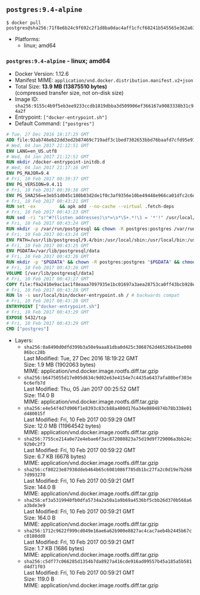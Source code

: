 ## `postgres:9.4-alpine`

```console
$ docker pull postgres@sha256:71f8e6b24c9f692c2f1d8ba0dac4aff1cfcf68241b545565e362a61065c8e1da
```

-	Platforms:
	-	linux; amd64

### `postgres:9.4-alpine` - linux; amd64

-	Docker Version: 1.12.6
-	Manifest MIME: `application/vnd.docker.distribution.manifest.v2+json`
-	Total Size: **13.9 MB (13875510 bytes)**  
	(compressed transfer size, not on-disk size)
-	Image ID: `sha256:9155c4b9f5eb3ee9233ccdb1819dbba3d509906ef366167a9083338b31c94a2f`
-	Entrypoint: `["docker-entrypoint.sh"]`
-	Default Command: `["postgres"]`

```dockerfile
# Tue, 27 Dec 2016 18:17:25 GMT
ADD file:92ab746eb22dd3ed2b87469c719adf3c1bed7302653bbd76baafd7cfd95e911e in / 
# Wed, 04 Jan 2017 21:12:51 GMT
ENV LANG=en_US.utf8
# Wed, 04 Jan 2017 21:12:52 GMT
RUN mkdir /docker-entrypoint-initdb.d
# Wed, 04 Jan 2017 21:17:16 GMT
ENV PG_MAJOR=9.4
# Fri, 10 Feb 2017 00:39:37 GMT
ENV PG_VERSION=9.4.11
# Fri, 10 Feb 2017 00:39:38 GMT
ENV PG_SHA256=e3eb51d045c180b03d2de1f0c3af9356e10be49448e966ca01dfc2c6d1cc9d23
# Fri, 10 Feb 2017 00:43:21 GMT
RUN set -ex 		&& apk add --no-cache --virtual .fetch-deps 		ca-certificates 		openssl 		tar 		&& wget -O postgresql.tar.bz2 "https://ftp.postgresql.org/pub/source/v$PG_VERSION/postgresql-$PG_VERSION.tar.bz2" 	&& echo "$PG_SHA256 *postgresql.tar.bz2" | sha256sum -c - 	&& mkdir -p /usr/src/postgresql 	&& tar 		--extract 		--file postgresql.tar.bz2 		--directory /usr/src/postgresql 		--strip-components 1 	&& rm postgresql.tar.bz2 		&& apk add --no-cache --virtual .build-deps 		bison 		flex 		gcc 		libc-dev 		libedit-dev 		libxml2-dev 		libxslt-dev 		make 		openssl-dev 		perl 		util-linux-dev 		zlib-dev 		&& cd /usr/src/postgresql 	&& awk '$1 == "#define" && $2 == "DEFAULT_PGSOCKET_DIR" && $3 == "\"/tmp\"" { $3 = "\"/var/run/postgresql\""; print; next } { print }' src/include/pg_config_manual.h > src/include/pg_config_manual.h.new 	&& grep '/var/run/postgresql' src/include/pg_config_manual.h.new 	&& mv src/include/pg_config_manual.h.new src/include/pg_config_manual.h 	&& ./configure 		--enable-integer-datetimes 		--enable-thread-safety 		--enable-tap-tests 		--disable-rpath 		--with-uuid=e2fs 		--with-gnu-ld 		--with-pgport=5432 		--with-system-tzdata=/usr/share/zoneinfo 		--prefix=/usr/local 				--with-openssl 		--with-libxml 		--with-libxslt 	&& make -j "$(getconf _NPROCESSORS_ONLN)" world 	&& make install-world 	&& make -C contrib install 		&& runDeps="$( 		scanelf --needed --nobanner --recursive /usr/local 			| awk '{ gsub(/,/, "\nso:", $2); print "so:" $2 }' 			| sort -u 			| xargs -r apk info --installed 			| sort -u 	)" 	&& apk add --no-cache --virtual .postgresql-rundeps 		$runDeps 		bash 		su-exec 		tzdata 	&& apk del .fetch-deps .build-deps 	&& cd / 	&& rm -rf 		/usr/src/postgresql 		/usr/local/share/doc 		/usr/local/share/man 	&& find /usr/local -name '*.a' -delete
# Fri, 10 Feb 2017 00:43:23 GMT
RUN sed -ri "s!^#?(listen_addresses)\s*=\s*\S+.*!\1 = '*'!" /usr/local/share/postgresql/postgresql.conf.sample
# Fri, 10 Feb 2017 00:43:24 GMT
RUN mkdir -p /var/run/postgresql && chown -R postgres:postgres /var/run/postgresql && chmod g+s /var/run/postgresql
# Fri, 10 Feb 2017 00:43:24 GMT
ENV PATH=/usr/lib/postgresql/9.4/bin:/usr/local/sbin:/usr/local/bin:/usr/sbin:/usr/bin:/sbin:/bin
# Fri, 10 Feb 2017 00:43:25 GMT
ENV PGDATA=/var/lib/postgresql/data
# Fri, 10 Feb 2017 00:43:26 GMT
RUN mkdir -p "$PGDATA" && chown -R postgres:postgres "$PGDATA" && chmod 777 "$PGDATA" # this 777 will be replaced by 700 at runtime (allows semi-arbitrary "--user" values)
# Fri, 10 Feb 2017 00:43:26 GMT
VOLUME [/var/lib/postgresql/data]
# Fri, 10 Feb 2017 00:43:27 GMT
COPY file:f9a2410e9ac1ac1f8eaaa7097935e1bc01697a3aea28753ca0ff43bcb928e743 in /usr/local/bin/ 
# Fri, 10 Feb 2017 00:43:28 GMT
RUN ln -s usr/local/bin/docker-entrypoint.sh / # backwards compat
# Fri, 10 Feb 2017 00:43:28 GMT
ENTRYPOINT ["docker-entrypoint.sh"]
# Fri, 10 Feb 2017 00:43:29 GMT
EXPOSE 5432/tcp
# Fri, 10 Feb 2017 00:43:29 GMT
CMD ["postgres"]
```

-	Layers:
	-	`sha256:0a8490d0dfd399b3a50e9aaa81dba0d425c3868762d46526b41be00886bcc28b`  
		Last Modified: Tue, 27 Dec 2016 18:19:22 GMT  
		Size: 1.9 MB (1902063 bytes)  
		MIME: application/vnd.docker.image.rootfs.diff.tar.gzip
	-	`sha256:b6475055d17e005d634c9d02e63e4154e7c4435a6437afa80bef303e6c6efb7d`  
		Last Modified: Thu, 05 Jan 2017 00:25:52 GMT  
		Size: 114.0 B  
		MIME: application/vnd.docker.image.rootfs.diff.tar.gzip
	-	`sha256:e4e54f4d7d906f1e8393c83cb88a400d176a34e0804874b78b338e01d480015f`  
		Last Modified: Fri, 10 Feb 2017 00:59:29 GMT  
		Size: 12.0 MB (11964542 bytes)  
		MIME: application/vnd.docker.image.rootfs.diff.tar.gzip
	-	`sha256:7755ce214a0e72e4ebae6f3ac872080823a75d19d9f729006a3bb24c92b0c2f3`  
		Last Modified: Fri, 10 Feb 2017 00:59:22 GMT  
		Size: 6.7 KB (6678 bytes)  
		MIME: application/vnd.docker.image.rootfs.diff.tar.gzip
	-	`sha256:cf80223e87938ddeb464b65c6081086f785db1bc27fa2c0d19e7b2687d993270`  
		Last Modified: Fri, 10 Feb 2017 00:59:21 GMT  
		Size: 144.0 B  
		MIME: application/vnd.docker.image.rootfs.diff.tar.gzip
	-	`sha256:ef3a5319940fb0dfa5734a2a50a1a9b69a4536bf5cbb26d370b568a6a3bde3e9`  
		Last Modified: Fri, 10 Feb 2017 00:59:21 GMT  
		Size: 164.0 B  
		MIME: application/vnd.docker.image.rootfs.diff.tar.gzip
	-	`sha256:1712c9622f999cd049e16ae6a62b900e8827ac4cac7aeb4b2445b67cc0180dd0`  
		Last Modified: Fri, 10 Feb 2017 00:59:21 GMT  
		Size: 1.7 KB (1686 bytes)  
		MIME: application/vnd.docker.image.rootfs.diff.tar.gzip
	-	`sha256:c5df77c066285d1354b7da8927a416cde916ad09557b45a185a5b581d4d71f03`  
		Last Modified: Fri, 10 Feb 2017 00:59:21 GMT  
		Size: 119.0 B  
		MIME: application/vnd.docker.image.rootfs.diff.tar.gzip
